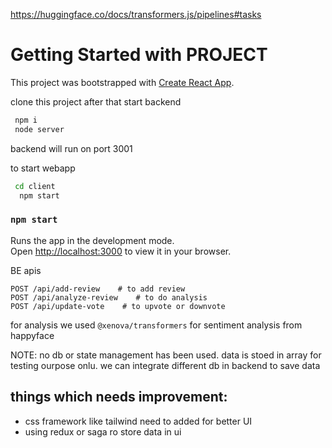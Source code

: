 https://huggingface.co/docs/transformers.js/pipelines#tasks

# Getting Started with PROJECT

This project was bootstrapped with [Create React App](https://github.com/facebook/create-react-app).

 clone this project after that 
 start backend
 ```sh
  npm i 
  node server
 ```
 backend will run on port 3001

 to start webapp
 ```sh 
  cd client
   npm start
 ```


### `npm start`

Runs the app in the development mode.\
Open [http://localhost:3000](http://localhost:3000) to view it in your browser.

BE apis

```
POST /api/add-review    # to add review
POST /api/analyze-review    # to do analysis
POST /api/update-vote    # to upvote or downvote
```
for analysis we used `@xenova/transformers` for sentiment analysis from happyface



NOTE: no db or state management has been used. data is stoed in array for testing ourpose onlu. we can integrate different db in backend to save data


## things which needs improvement:

 - css framework like tailwind need to added for better UI
 -  using redux or saga ro store data in  ui 